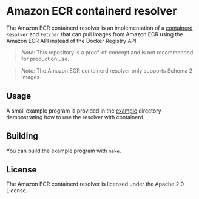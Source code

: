 # Amazon ECR containerd resolver

The Amazon ECR containerd resolver is an implementation of a
[containerd](https://github.com/containerd/containerd)
`Resolver` and `Fetcher` that can pull images from Amazon ECR using the Amazon
ECR API instead of the Docker Registry API.

> *Note:* This repository is a proof-of-concept and is not recommended for
> production use.

> *Note:* The Amazon ECR containerd resolver only supports Schema 2 images.

## Usage

A small example program is provided in the [example](tree/master/example)
directory demonstrating how to use the resolver with containerd.

## Building

You can build the example program with `make`.

## License

The Amazon ECR containerd resolver is licensed under the Apache 2.0 License.